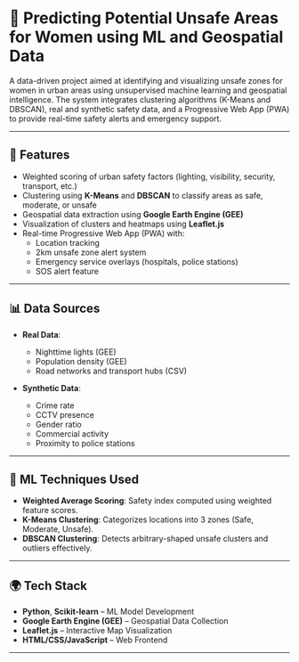 # 🚨 Predicting Potential Unsafe Areas for Women using ML and Geospatial Data

A data-driven project aimed at identifying and visualizing unsafe zones for women in urban areas using unsupervised machine learning and geospatial intelligence. The system integrates clustering algorithms (K-Means and DBSCAN), real and synthetic safety data, and a Progressive Web App (PWA) to provide real-time safety alerts and emergency support.

---

## 📌 Features

- Weighted scoring of urban safety factors (lighting, visibility, security, transport, etc.)
- Clustering using **K-Means** and **DBSCAN** to classify areas as safe, moderate, or unsafe
- Geospatial data extraction using **Google Earth Engine (GEE)**
- Visualization of clusters and heatmaps using **Leaflet.js**
- Real-time Progressive Web App (PWA) with:
  - Location tracking
  - 2km unsafe zone alert system
  - Emergency service overlays (hospitals, police stations)
  - SOS alert feature

---

## 📊 Data Sources

- **Real Data**:
  - Nighttime lights (GEE)
  - Population density (GEE)
  - Road networks and transport hubs (CSV)
  
- **Synthetic Data**:
  - Crime rate
  - CCTV presence
  - Gender ratio
  - Commercial activity
  - Proximity to police stations

---

## 🧠 ML Techniques Used

- **Weighted Average Scoring**: Safety index computed using weighted feature scores.
- **K-Means Clustering**: Categorizes locations into 3 zones (Safe, Moderate, Unsafe).
- **DBSCAN Clustering**: Detects arbitrary-shaped unsafe clusters and outliers effectively.

---

## 🌍 Tech Stack

- **Python**, **Scikit-learn** – ML Model Development  
- **Google Earth Engine (GEE)** – Geospatial Data Collection  
- **Leaflet.js** – Interactive Map Visualization  
- **HTML/CSS/JavaScript** – Web Frontend  

---

